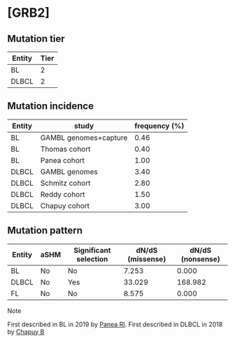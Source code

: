 # [GRB2]

## Mutation tier

|Entity|Tier|
|------|----|
|BL    |2   |
|DLBCL |2   |

## Mutation incidence

|Entity|study                |frequency (%)|
|------|---------------------|-------------|
|BL    |GAMBL genomes+capture|0.46         |
|BL    |Thomas cohort        |0.40         |
|BL    |Panea cohort         |1.00         |
|DLBCL |GAMBL genomes        |3.40         |
|DLBCL |Schmitz cohort       |2.80         |
|DLBCL |Reddy cohort         |1.50         |
|DLBCL |Chapuy cohort        |3.00         |

## Mutation pattern

|Entity|aSHM|Significant selection|dN/dS (missense)|dN/dS (nonsense)|
|------|----|---------------------|----------------|----------------|
|BL    |No  |No                   | 7.253          |  0.000         |
|DLBCL |No  |Yes                  |33.029          |168.982         |
|FL    |No  |No                   | 8.575          |  0.000         |


> [!NOTE]
> First described in BL in 2019 by [Panea RI](https://pubmed.ncbi.nlm.nih.gov/31558468). First described in DLBCL in 2018 by [Chapuy B](https://pubmed.ncbi.nlm.nih.gov/29713087)